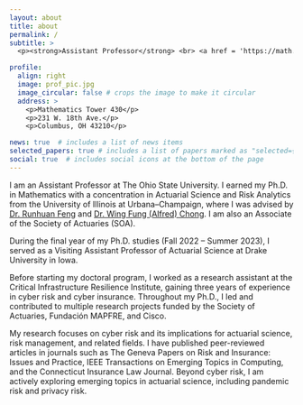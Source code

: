 ```yaml
---
layout: about
title: about
permalink: /
subtitle: >
  <p><strong>Assistant Professor</strong> <br> <a href = 'https://math.osu.edu/people/zhang.14673' target="_blank">Department of Mathematics <br> The Ohio State University</a></p>

profile:
  align: right
  image: prof_pic.jpg
  image_circular: false # crops the image to make it circular
  address: >
    <p>Mathematics Tower 430</p>
    <p>231 W. 18th Ave.</p>
    <p>Columbus, OH 43210</p>

news: true  # includes a list of news items
selected_papers: true # includes a list of papers marked as "selected={true}"
social: true  # includes social icons at the bottom of the page
---
```


I am an Assistant Professor at The Ohio State University. I earned my Ph.D. in Mathematics with a concentration in Actuarial Science and Risk Analytics from the University of Illinois at Urbana–Champaign, where I was advised by <a href="https://www.sem.tsinghua.edu.cn/en/info/1227/9265.htm">Dr. Runhuan Feng</a> and <a href = "https://sites.google.com/view/wingfungalfredchong/home">Dr. Wing Fung (Alfred) Chong</a>. I am also an Associate of the Society of Actuaries (SOA).

During the final year of my Ph.D. studies (Fall 2022 – Summer 2023), I served as a Visiting Assistant Professor of Actuarial Science at Drake University in Iowa.

Before starting my doctoral program, I worked as a research assistant at the Critical Infrastructure Resilience Institute, gaining three years of experience in cyber risk and cyber insurance. Throughout my Ph.D., I led and contributed to multiple research projects funded by the Society of Actuaries, Fundación MAPFRE, and Cisco.

My research focuses on cyber risk and its implications for actuarial science, risk management, and related fields. I have published peer-reviewed articles in journals such as The Geneva Papers on Risk and Insurance: Issues and Practice, IEEE Transactions on Emerging Topics in Computing, and the Connecticut Insurance Law Journal. Beyond cyber risk, I am actively exploring emerging topics in actuarial science, including pandemic risk and privacy risk.